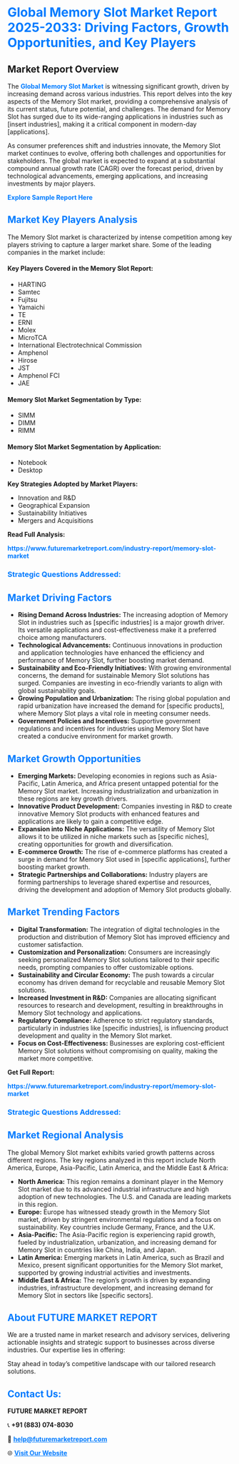 <h1 style="color: #007BFF;">Global Memory Slot Market Report 2025-2033: Driving Factors, Growth Opportunities, and Key Players</h1>

<section id="overview">
<h2>Market Report Overview</h2>
<p>The <a href="https://www.futuremarketreport.com/industry-report/memory-slot-market" style="color: #007BFF; text-decoration: none;"><strong>Global Memory Slot Market</strong></a> is witnessing significant growth, driven by increasing demand across various industries. This report delves into the key aspects of the Memory Slot market, providing a comprehensive analysis of its current status, future potential, and challenges. The demand for Memory Slot has surged due to its wide-ranging applications in industries such as [insert industries], making it a critical component in modern-day [applications].</p>
<p>As consumer preferences shift and industries innovate, the Memory Slot market continues to evolve, offering both challenges and opportunities for stakeholders. The global market is expected to expand at a substantial compound annual growth rate (CAGR) over the forecast period, driven by technological advancements, emerging applications, and increasing investments by major players.</p>
</section>

<section id="overview">
<p><a href="https://www.futuremarketreport.com/request-sample/reportId=81639" style="color: #007BFF; text-decoration: none;"><strong>Explore Sample Report Here</strong></a></p>
</section>

<section id="key-players">
<h2 style="color: #007BFF;">Market Key Players Analysis</h2>
<p>The Memory Slot market is characterized by intense competition among key players striving to capture a larger market share. Some of the leading companies in the market include:</p>
<h4>Key Players Covered in the Memory Slot Report:</h4>
<ul><li>HARTING</li><li>Samtec</li><li>Fujitsu</li><li>Yamaichi</li><li>TE</li><li>ERNI</li><li>Molex</li><li>MicroTCA</li><li>International Electrotechnical Commission</li><li>Amphenol</li><li>Hirose</li><li>JST</li><li>Amphenol FCI</li><li>JAE</li></ul>
<h4>Memory Slot Market Segmentation by Type:</h4>
<ul><li>SIMM</li><li>DIMM</li><li>RIMM</li></ul>

<h4>Memory Slot Market Segmentation by Application:</h4>
<ul><li>Notebook</li><li>Desktop</li></ul>
<p><strong>Key Strategies Adopted by Market Players:</strong></p>
<ul>
<li>Innovation and R&D</li>
<li>Geographical Expansion</li>
<li>Sustainability Initiatives</li>
<li>Mergers and Acquisitions</li>
</ul>
</section>

<section>
<p><strong>Read Full Analysis: </strong></p><a href="https://www.futuremarketreport.com/industry-report/memory-slot-market" style="color: #007BFF; text-decoration: none;"><strong>https://www.futuremarketreport.com/industry-report/memory-slot-market</strong></a>
<h3 style="color: #007BFF;">Strategic Questions Addressed:</h3>
</section>

<section id="driving-factors">
<h2 style="color: #007BFF;">Market Driving Factors</h2>
<ul>
<li><strong>Rising Demand Across Industries:</strong> The increasing adoption of Memory Slot in industries such as [specific industries] is a major growth driver. Its versatile applications and cost-effectiveness make it a preferred choice among manufacturers.</li>
<li><strong>Technological Advancements:</strong> Continuous innovations in production and application technologies have enhanced the efficiency and performance of Memory Slot, further boosting market demand.</li>
<li><strong>Sustainability and Eco-Friendly Initiatives:</strong> With growing environmental concerns, the demand for sustainable Memory Slot solutions has surged. Companies are investing in eco-friendly variants to align with global sustainability goals.</li>
<li><strong>Growing Population and Urbanization:</strong> The rising global population and rapid urbanization have increased the demand for [specific products], where Memory Slot plays a vital role in meeting consumer needs.</li>
<li><strong>Government Policies and Incentives:</strong> Supportive government regulations and incentives for industries using Memory Slot have created a conducive environment for market growth.</li>
</ul>
</section>

<section id="growth-opportunities">
<h2 style="color: #007BFF;">Market Growth Opportunities</h2>
<ul>
<li><strong>Emerging Markets:</strong> Developing economies in regions such as Asia-Pacific, Latin America, and Africa present untapped potential for the Memory Slot market. Increasing industrialization and urbanization in these regions are key growth drivers.</li>
<li><strong>Innovative Product Development:</strong> Companies investing in R&D to create innovative Memory Slot products with enhanced features and applications are likely to gain a competitive edge.</li>
<li><strong>Expansion into Niche Applications:</strong> The versatility of Memory Slot allows it to be utilized in niche markets such as [specific niches], creating opportunities for growth and diversification.</li>
<li><strong>E-commerce Growth:</strong> The rise of e-commerce platforms has created a surge in demand for Memory Slot used in [specific applications], further boosting market growth.</li>
<li><strong>Strategic Partnerships and Collaborations:</strong> Industry players are forming partnerships to leverage shared expertise and resources, driving the development and adoption of Memory Slot products globally.</li>
</ul>
</section>

<section id="trending-factors">
<h2 style="color: #007BFF;">Market Trending Factors</h2>
<ul>
<li><strong>Digital Transformation:</strong> The integration of digital technologies in the production and distribution of Memory Slot has improved efficiency and customer satisfaction.</li>
<li><strong>Customization and Personalization:</strong> Consumers are increasingly seeking personalized Memory Slot solutions tailored to their specific needs, prompting companies to offer customizable options.</li>
<li><strong>Sustainability and Circular Economy:</strong> The push towards a circular economy has driven demand for recyclable and reusable Memory Slot solutions.</li>
<li><strong>Increased Investment in R&D:</strong> Companies are allocating significant resources to research and development, resulting in breakthroughs in Memory Slot technology and applications.</li>
<li><strong>Regulatory Compliance:</strong> Adherence to strict regulatory standards, particularly in industries like [specific industries], is influencing product development and quality in the Memory Slot market.</li>
<li><strong>Focus on Cost-Effectiveness:</strong> Businesses are exploring cost-efficient Memory Slot solutions without compromising on quality, making the market more competitive.</li>
</ul>
</section>

<section>
<p><strong>Get Full Report: </strong></p><a href="https://www.futuremarketreport.com/industry-report/memory-slot-market" style="color: #007BFF; text-decoration: none;"><strong>https://www.futuremarketreport.com/industry-report/memory-slot-market</strong></a>
<h3 style="color: #007BFF;">Strategic Questions Addressed:</h3>
</section>


<section id="regional-analysis">
<h2 style="color: #007BFF;">Market Regional Analysis</h2>
<p>The global Memory Slot market exhibits varied growth patterns across different regions. The key regions analyzed in this report include North America, Europe, Asia-Pacific, Latin America, and the Middle East & Africa:</p>
<ul>
<li><strong>North America:</strong> This region remains a dominant player in the Memory Slot market due to its advanced industrial infrastructure and high adoption of new technologies. The U.S. and Canada are leading markets in this region.</li>
<li><strong>Europe:</strong> Europe has witnessed steady growth in the Memory Slot market, driven by stringent environmental regulations and a focus on sustainability. Key countries include Germany, France, and the U.K.</li>
<li><strong>Asia-Pacific:</strong> The Asia-Pacific region is experiencing rapid growth, fueled by industrialization, urbanization, and increasing demand for Memory Slot in countries like China, India, and Japan.</li>
<li><strong>Latin America:</strong> Emerging markets in Latin America, such as Brazil and Mexico, present significant opportunities for the Memory Slot market, supported by growing industrial activities and investments.</li>
<li><strong>Middle East & Africa:</strong> The region’s growth is driven by expanding industries, infrastructure development, and increasing demand for Memory Slot in sectors like [specific sectors].</li>
</ul>
</section>

<footer>
<h2 style="color: #007BFF;">About FUTURE MARKET REPORT</h2>
<p>We are a trusted name in market research and advisory services, delivering actionable insights and strategic support to businesses across diverse industries. Our expertise lies in offering:</p>

<p>Stay ahead in today’s competitive landscape with our tailored research solutions.</p>

<h2 style="color: #007BFF;">Contact Us:</h2>
<p><strong>FUTURE MARKET REPORT</strong></p>
<p>📞 <strong>+91 (883) 074-8030</strong></p>
<p>📧 <strong><a href="mailto:help@futuremarketreport.com" style="color: #007BFF;">help@futuremarketreport.com</a></strong></p>
<p>🌐 <strong><a href="https://www.futuremarketreport.com/" style="color: #007BFF;">Visit Our Website</a></strong></p>
</footer>